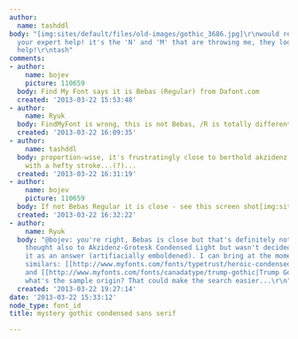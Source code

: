 ```yaml
---
author:
  name: tashddl
body: "[img:sites/default/files/old-images/gothic_3686.jpg]\r\nwould really appreciate
  your expert help! it's the 'N' and 'M' that are throwing me, they look 'off'...\r\nplease
  help!\r\ntash"
comments:
- author:
    name: bojev
    picture: 110659
  body: Find My Font says it is Bebas (Regular) from Dafont.com
  created: '2013-03-22 15:53:48'
- author:
    name: Ryuk
  body: FindMyFont is wrong, this is not Bebas, /R is totally different (as /M, /C...).
  created: '2013-03-22 16:09:35'
- author:
    name: tashddl
  body: proportion-wise, it's frustratingly close to berthold akzidenz grotesk condensed
    with a hefty stroke...(?)...
  created: '2013-03-22 16:31:19'
- author:
    name: bojev
    picture: 110659
  body: If not Bebas Regular it is close - see this screen shot[img:sites/default/files/old-images/CompareFonts_4780.jpg]
  created: '2013-03-22 16:32:22'
- author:
    name: Ryuk
  body: "@bojev: you're right, Bebas is close but that's definitely not it unfortunately.\r\n@tashddl:
    thought also to Akzidenz-Grotesk Condensed Light but wasn't decided to accept
    it as an answer (artifiacially emboldened). I can bring at the moment only 2 more
    similars: [[http://www.myfonts.com/fonts/typetrust/heroic-condensed|Heroic Condensed]]
    and [[http://www.myfonts.com/fonts/canadatype/trump-gothic|Trump Gothic]]\r\nBTW,
    what's the sample origin? That could make the search easier...\r\n"
  created: '2013-03-22 19:27:14'
date: '2013-03-22 15:33:12'
node_type: font_id
title: mystery gothic condensed sans serif

---
```


